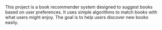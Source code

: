 This project is a book recommender system designed to suggest books based on user preferences. It uses simple algorithms to match books with what users might enjoy. The goal is to help users discover new books easily.
